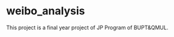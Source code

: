 weibo_analysis
==============

This project is a final year project of JP Program of BUPT&amp;QMUL.
